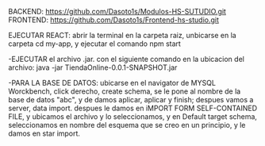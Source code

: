 BACKEND: https://github.com/Dasoto1s/Modulos-HS-SUTUDIO.git
FRONTEND: https://github.com/Dasoto1s/Frontend-hs-studio.git

EJECUTAR REACT: abrir la terminal en la carpeta raiz, unbicarse en la carpeta cd my-app, y ejecutar el comando npm start

 -EJECUTAR el archivo .jar. con el siguiente comando en la ubicacion del archivo: java -jar TiendaOnline-0.0.1-SNAPSHOT.jar


-PARA LA BASE DE DATOS: ubicarse en el navigator de MYSQL Worckbench, click derecho, create schema, se le pone al nombre de la base de datos "abc", y de damos aplicar, aplicar y finish; 
despues vamos a server, data import.
despues le damos en
iMPORT FORM SELF-CONTAINED FILE, y ubicamos el archivo y lo seleccionamos, y en Default target schema, seleccionamos en nombre del esquema que se creo en un principio, y le damos en star import.
